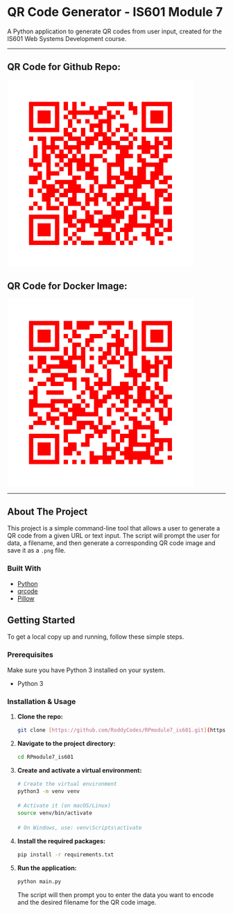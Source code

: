 # QR Code Generator - IS601 Module 7

A Python application to generate QR codes from user input, created for the IS601 Web Systems Development course.

---

## QR Code for Github Repo:

![Github Repository](/qr_codes/QRCode_github.png "My QR Code Link")

## QR Code for Docker Image:

![Github Repository](/qr_codes/QRCode_docker.png "My QR Code Link")

---

## About The Project

This project is a simple command-line tool that allows a user to generate a QR code from a given URL or text input. The script will prompt the user for data, a filename, and then generate a corresponding QR code image and save it as a `.png` file.

### Built With

- [Python](https://www.python.org/)
- [qrcode](https://pypi.org/project/qrcode/)
- [Pillow](https://pypi.org/project/Pillow/)

## Getting Started

To get a local copy up and running, follow these simple steps.

### Prerequisites

Make sure you have Python 3 installed on your system.

- Python 3

### Installation & Usage

1.  **Clone the repo:**
    ```sh
    git clone [https://github.com/RoddyCodes/RPmodule7_is601.git](https://github.com/RoddyCodes/RPmodule7_is601.git)
    ```
2.  **Navigate to the project directory:**
    ```sh
    cd RPmodule7_is601
    ```
3.  **Create and activate a virtual environment:**

    ```sh
    # Create the virtual environment
    python3 -m venv venv

    # Activate it (on macOS/Linux)
    source venv/bin/activate

    # On Windows, use: venv\Scripts\activate
    ```

4.  **Install the required packages:**
    ```sh
    pip install -r requirements.txt
    ```
5.  **Run the application:**
    ```sh
    python main.py
    ```
    The script will then prompt you to enter the data you want to encode and the desired filename for the QR code image.

